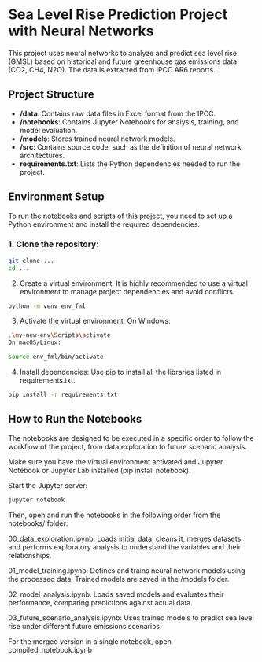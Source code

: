 # Sea Level Rise Prediction Project with Neural Networks

This project uses neural networks to analyze and predict sea level rise (GMSL) based on historical and future greenhouse gas emissions data (CO2, CH4, N2O). The data is extracted from IPCC AR6 reports.

## Project Structure

- **/data**: Contains raw data files in Excel format from the IPCC.  
- **/notebooks**: Contains Jupyter Notebooks for analysis, training, and model evaluation.  
- **/models**: Stores trained neural network models.  
- **/src**: Contains source code, such as the definition of neural network architectures.  
- **requirements.txt**: Lists the Python dependencies needed to run the project.  

## Environment Setup

To run the notebooks and scripts of this project, you need to set up a Python environment and install the required dependencies.

### 1. Clone the repository:

```bash
git clone ...
cd ...
```
2. Create a virtual environment:
It is highly recommended to use a virtual environment to manage project dependencies and avoid conflicts.

```bash
python -m venv env_fml
```
3. Activate the virtual environment:
On Windows:

```bash
.\my-new-env\Scripts\activate
On macOS/Linux:
```

```bash
source env_fml/bin/activate
```

4. Install dependencies:
Use pip to install all the libraries listed in requirements.txt.


```bash
pip install -r requirements.txt
```

## How to Run the Notebooks
The notebooks are designed to be executed in a specific order to follow the workflow of the project, from data exploration to future scenario analysis.

Make sure you have the virtual environment activated and Jupyter Notebook or Jupyter Lab installed (pip install notebook).

Start the Jupyter server:
```bash
jupyter notebook
```
Then, open and run the notebooks in the following order from the notebooks/ folder:

00_data_exploration.ipynb: Loads initial data, cleans it, merges datasets, and performs exploratory analysis to understand the variables and their relationships.

01_model_training.ipynb: Defines and trains neural network models using the processed data. Trained models are saved in the /models folder.

02_model_analysis.ipynb: Loads saved models and evaluates their performance, comparing predictions against actual data.

03_future_scenario_analysis.ipynb: Uses trained models to predict sea level rise under different future emissions scenarios.

For the merged version in a single notebook, open compiled_notebook.ipynb

